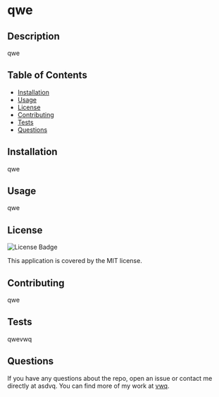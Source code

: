 
# qwe

## Description

qwe

## Table of Contents

- [Installation](#installation)
- [Usage](#usage)
- [License](#license)
- [Contributing](#contributing)
- [Tests](#tests)
- [Questions](#questions)

## Installation

qwe

## Usage

qwe

## License

![License Badge](https://img.shields.io/badge/license-MIT-green)

This application is covered by the MIT license.

## Contributing

qwe

## Tests

qwevwq

## Questions

If you have any questions about the repo, open an issue or contact me directly at asdvq. You can find more of my work at [vwq](https://github.com/vwq/).
